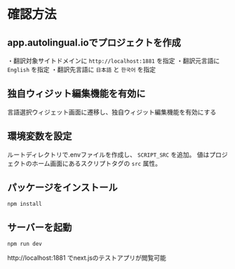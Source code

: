 # 確認方法

## app.autolingual.ioでプロジェクトを作成

・翻訳対象サイトドメインに `http://localhost:1881` を指定
・翻訳元言語に `English` を指定
・翻訳先言語に `日本語` と `한국어` を指定

## 独自ウィジット編集機能を有効に

言語選択ウィジェット画面に遷移し、独自ウィジット編集機能を有効にする

## 環境変数を設定

ルートディレクトリで.envファイルを作成し、 `SCRIPT_SRC` を追加。
値はプロジェクトのホーム画面にあるスクリプトタグの `src` 属性。

## パッケージをインストール

```
npm install
```

## サーバーを起動

```
npm run dev
```

http://localhost:1881 でnext.jsのテストアプリが閲覧可能